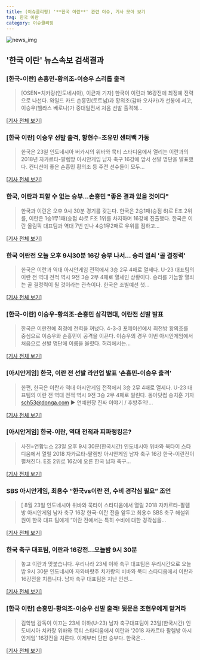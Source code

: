 ```yaml
---
title: (이슈클리핑) '**한국 이란**' 관련 이슈, 기사 모아 보기
tag: 한국 이란
category: 이슈클리핑
---
```

![news_img](https://user-images.githubusercontent.com/42597476/44507050-1206f400-a6e4-11e8-8d98-7ffbfebb353f.png)

## **'**한국 이란**'** 뉴스속보 검색결과
### [한국-이란] 손흥민-황의조-이승우 스리톱 출격

>[OSEN=치카랑(인도네시아), 이균재 기자] 한국이 이란과 16강전에 최정예 전력으로 나선다. 와일드 카드 손흥민(토트넘)과 황의조(감바 오사카)가 선봉에 서고, 이승우(헬라스 베로나)가 중대일전서 처음 선발 출격해...

[[기사 전체 보기]](http://www.osen.co.kr/article/G1110973854)

### [**한국 이란**] 이승우 선발 출격, 황현수-조유민 센터백 가동

>한국은 23일 인도네시아 버카시의 위바와 묵티 스타디움에서 열리는 이란과의 2018년 자카르타-팔렘방 아시안게임 남자 축구 16강에 앞서 선발 명단을 발표했다. 컨디션이 좋은 손흥민 황의조 등 주전 선수들이 모두...

[[기사 전체 보기]](http://sports.chosun.com/news/ntype.htm?id=201808240100218990016605&servicedate=20180823)

### 한국, 이란과 피할 수 없는 승부...손흥민 "좋은 결과 있을 것이다"

>한국과 이란은 오후 9시 30분 경기를 갖는다. 한국은 2승1패(승점 6)로 E조 2위를, 이란은 1승1무1패(승점 4)로 F조 1위를 차지하며 16강에 진출했다. 한국은 이란 올림픽 대표팀과 역대 7번 만나 4승1무2패로 우위를 점하고...

[[기사 전체 보기]](http://www.anewsa.com/detail.php?number=1360243&thread=06r02)

### **한국 이란**전 오늘 오후 9시30분 16강 승부 나서… 승리 열쇠 '골 결정력'

>한국은 이란과 역대 아시안게임 전적에서 3승 2무 4패로 열세다. U-23 대표팀의 이란 전 역대 전적 역시 9전 3승 2무 4패로 열세인 상황이다. 승리를 가늠할 열쇠는 골 결정력이 될 것이라는 관측이다. 한국은 조별예선 첫...

[[기사 전체 보기]](http://www.kyeongin.com/main/view.php?key=20180823010007581)

### [한국-이란] 이승우-황의조-손흥민 삼각편대, 이란전 선발 발표

>한국은 이란전에 최정예 전력을 꺼냈다. 4-3-3 포메이션에서 최전방 황의조를 중심으로 이승우와 손흥민이 공격을 이끈다. 이승우의 경우 이번 아시안게임에서 처음으로 선발 명단에 이름을 올렸다. 허리에서는...

[[기사 전체 보기]](http://www.sportalkorea.com/news/view.php?gisa_uniq=2018082320065108&section_code=10&cp=se&gomb=1)

### [아시안게임] 한국, 이란 전 선발 라인업 발표 ‘손흥민-이승우 출격’

>한편, 한국은 이란과 역대 아시안게임 전적에서 3승 2무 4패로 열세다. U-23 대표팀의 이란 전 역대 전적 역시 9전 3승 2무 4패로 밀린다. 동아닷컴 송치훈 기자 sch53@donga.com ▶ 연예현장 진짜 이야기 / 후방주의!...

[[기사 전체 보기]](http://sports.donga.com/3/all/20180823/91651196/2)

### [아시안게임] 한국-이란, 역대 전적과 피파랭킹은?

>사진=연합뉴스 23일 오후 9시 30분(한국시간) 인도네시아 위바와 묵타이 스타디움에서 열릴 2018 자카르타-팔렘방 아시안게임 남자 축구 16강 한국-이란전이 펼쳐진다. E조 2위로 16강에 오른 한국 남자 축구...

[[기사 전체 보기]](http://www.sedaily.com/NewsView/1S3H236IF1)

### SBS 아시안게임, 최용수 “한국vs이란 전, 수비 경각심 필요” 조언

>[ 8월 23일 인도네시아 위바와 묵타이 스타디움에서 열릴 2018 자카르타-팔렘방 아시안게임 남자 축구 16강 한국-이란 전을 앞두고 최용수 SBS 축구 해설위원이 한국 대표 팀에게 “이란 전에서는 특히 수비에 대한 경각심을...

[[기사 전체 보기]](http://www.newsen.com/news_view.php?uid=201808230856290710)

### 한국 축구 대표팀, 이란과 16강전...오늘밤 9시 30분

>놓고 이란과 맞붙습니다. 우리나라 23세 이하 축구 대표팀은 우리시간으로 오늘 밤 9시 30분 인도네시아 자와바랏주 치카랑의 비바와 묵티 스타디움에서 이란과 16강전을 치릅니다. 남자 축구 대표팀은 지난 인천...

[[기사 전체 보기]](http://news.bbsi.co.kr/news/articleView.html?idxno=895161)

### [**한국 이란**] 손흥민-황의조-이승우 선발 출격! 뒷문은 조현우에게 맡겨라

>김학범 감독이 이끄는 23세 이하(U-23) 남자 축구대표팀이 23일(한국시간) 인도네시아 치카랑 위바와 묵티 스타디움에서 이란과 ‘2018 자카르타 팔렘방 아시안게임’ 16강전을 치른다. 이제부터 단판 승부다. 한국은...

[[기사 전체 보기]](http://www.sportsworldi.com/content/html/2018/08/23/20180823733052.html)



